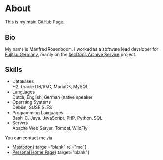 # About
This is my main GitHub Page.

## Bio
My name is Manfred Rosenboom. I worked as a software lead developer for 
[Fujitsu Germany](https://www.fujitsu.com/de/), mainly on the
[SecDocs Archive Service](https://www.fujitsu.com/de/products/computing/servers/mainframe/bs2000/ccp/) 
project.

## Skills

* Databases  
  H2, Oracle DB/RAC, MariaDB, MySQL
* Languages  
  Dutch, English, German (native speaker)
* Operating Systems  
  Debian, SUSE SLES
* Programming Languages  
  Bash, C, Java, JavaScript, PHP, Python, SQL
* Servers  
  Apache Web Server, Tomcat, WildFly

You can contact me via 

* [Mastodon]{:target="blank" rel="me"}
* [Personal Home Page]{:target="blank"}

[Mastodon]: https://muenchen.social/@maroph
[Personal Home Page]: https://manfred.rosenboom.name/

